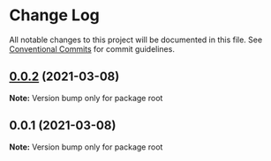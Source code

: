 # Change Log

All notable changes to this project will be documented in this file.
See [Conventional Commits](https://conventionalcommits.org) for commit guidelines.

## [0.0.2](https://github.com/guaranijs/guarani/compare/v0.0.1...v0.0.2) (2021-03-08)

**Note:** Version bump only for package root





## 0.0.1 (2021-03-08)

**Note:** Version bump only for package root
